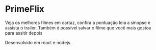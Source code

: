 # PrimeFlix

Veja os melhores filmes em cartaz, confira a pontuação leia a sinopse e assista o trailer.
Também é possível salvar o filme que você mais gostou para assitir depois

Desenvolvido em react e nodejs. 

